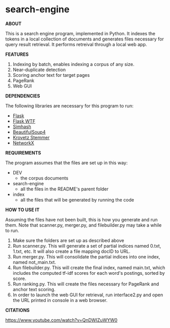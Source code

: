 # search-engine
**ABOUT**

This is a search engine program, implemented in Python. It indexes the tokens in a local collection of documents and generates files necessary for query result retrieval. It performs retreival through a local web app.

**FEATURES**
1. Indexing by batch, enables indexing a corpus of any size.
1. Near-duplicate detection
1. Scoring anchor text for target pages
1. PageRank
1. Web GUI

**DEPENDENCIES**

The following libraries are necessary for this program to run:
* [Flask](https://palletsprojects.com/p/flask/)
* [Flask WTF](https://flask-wtf.readthedocs.io/en/stable/)
* [Simhash](https://leons.im/posts/a-python-implementation-of-simhash-algorithm/)
* [BeautifulSoup4](https://pypi.org/project/beautifulsoup4/)
* [Krovetz Stemmer](https://pypi.org/project/krovetz/)
* [NetworkX](https://networkx.github.io/)

**REQUIREMENTS**

The program assumes that the files are set up in this way:
* DEV
  * the corpus documents
* search-engine
  * all the files in the README's parent folder
* index
  * all the files that will be generated by running the code


**HOW TO USE IT**

Assuming the files have not been built, this is how you generate and run them. Note that scanner.py, merger.py, and filebuilder.py may take a while to run.
1. Make sure the folders are set up as described above
1. Run scanner.py. This will generate a set of partial indices named 0.txt, 1.txt, etc. It will also create a file mapping docID to URL.
1. Run merger.py. This will consolidate the partial indices into one index, named not_main.txt.
1. Run filebuilder.py. This will create the final index, named main.txt, which includes the computed tf-idf scores for each word's postings, sorted by score.
1. Run ranking.py. This will create the files necessary for PageRank and anchor text scoring.
1. In order to launch the web GUI for retrieval, run interface2.py and open the URL printed in console in a web browser.

 

**CITATIONS**

https://www.youtube.com/watch?v=QnDWIZuWYW0

